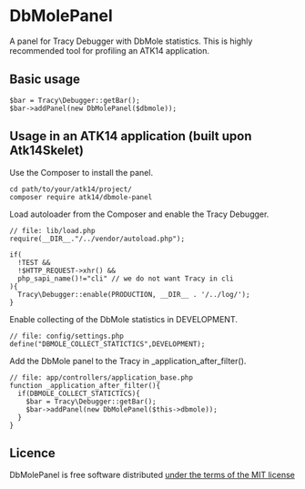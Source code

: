 DbMolePanel
===========

A panel for Tracy Debugger with DbMole statistics. This is highly recommended tool for profiling an ATK14 application.

Basic usage
-----------

    $bar = Tracy\Debugger::getBar();
    $bar->addPanel(new DbMolePanel($dbmole));

Usage in an ATK14 application (built upon Atk14Skelet)
------------------------------------------------------

Use the Composer to install the panel.

    cd path/to/your/atk14/project/
    composer require atk14/dbmole-panel

Load autoloader from the Composer and enable the Tracy Debugger.

    // file: lib/load.php
    require(__DIR__."/../vendor/autoload.php");

    if(
      !TEST &&
      !$HTTP_REQUEST->xhr() &&
      php_sapi_name()!="cli" // we do not want Tracy in cli
    ){
      Tracy\Debugger::enable(PRODUCTION, __DIR__ . '/../log/');
    }

Enable collecting of the DbMole statistics in DEVELOPMENT.

    // file: config/settings.php
    define("DBMOLE_COLLECT_STATICTICS",DEVELOPMENT);

Add the DbMole panel to the Tracy in \_application_after_filter().

    // file: app/controllers/application_base.php
    function _application_after_filter(){
      if(DBMOLE_COLLECT_STATICTICS){
        $bar = Tracy\Debugger::getBar();
        $bar->addPanel(new DbMolePanel($this->dbmole));
      }
    }

Licence
-------

DbMolePanel is free software distributed [under the terms of the MIT license](http://www.opensource.org/licenses/mit-license)
